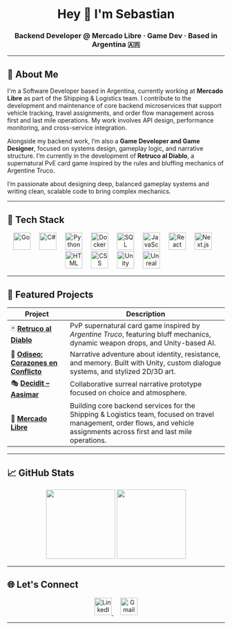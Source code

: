 <h1 align="center">Hey 👋 I'm Sebastian</h1>
<h3 align="center">Backend Developer @ Mercado Libre · Game Dev · Based in Argentina 🇦🇷</h3>

---

## 🧠 About Me

I'm a Software Developer based in Argentina, currently working at **Mercado Libre** as part of the Shipping & Logistics team. I contribute to the development and maintenance of core backend microservices that support vehicle tracking, travel assignments, and order flow management across first and last mile operations. My work involves API design, performance monitoring, and cross-service integration.

Alongside my backend work, I’m also a **Game Developer and Game Designer**, focused on systems design, gameplay logic, and narrative structure. I’m currently in the development of **Retruco al Diablo**, a supernatural PvE card game inspired by the rules and bluffing mechanics of Argentine Truco.

I’m passionate about designing deep, balanced gameplay systems and writing clean, scalable code to bring complex mechanics.


---

## 🔧 Tech Stack

<div align="center">
  <!-- Backend -->
  <img src="https://cdn.jsdelivr.net/gh/devicons/devicon/icons/go/go-original.svg" height="40" alt="Go" />
  <img width="12" />
  <img src="https://cdn.jsdelivr.net/gh/devicons/devicon/icons/csharp/csharp-original.svg" height="40" alt="C#" />
  <img width="12" />
  <img src="https://cdn.jsdelivr.net/gh/devicons/devicon/icons/python/python-original.svg" height="40" alt="Python" />
  <img width="12" />
  <img src="https://cdn.jsdelivr.net/gh/devicons/devicon/icons/docker/docker-original.svg" height="40" alt="Docker" />
  <img width="12" />
  <img src="https://cdn.jsdelivr.net/gh/devicons/devicon/icons/mysql/mysql-original.svg" height="40" alt="SQL" />

  <!-- Frontend -->
  <img width="12" />
  <img src="https://cdn.jsdelivr.net/gh/devicons/devicon/icons/javascript/javascript-original.svg" height="40" alt="JavaScript" />
  <img width="12" />
  <img src="https://cdn.jsdelivr.net/gh/devicons/devicon/icons/react/react-original.svg" height="40" alt="React" />
  <img width="12" />
  <img src="https://cdn.jsdelivr.net/gh/devicons/devicon/icons/nextjs/nextjs-original.svg" height="40" alt="Next.js" />
  <img width="12" />
  <img src="https://cdn.jsdelivr.net/gh/devicons/devicon/icons/html5/html5-original.svg" height="40" alt="HTML" />
  <img width="12" />
  <img src="https://cdn.jsdelivr.net/gh/devicons/devicon/icons/css3/css3-original.svg" height="40" alt="CSS" />

  <!-- Game Dev -->
  <img width="12" />
  <img src="https://cdn.jsdelivr.net/gh/devicons/devicon/icons/unity/unity-original.svg" height="40" alt="Unity" />
  <img width="12" />
  <img src="https://cdn.jsdelivr.net/gh/devicons/devicon/icons/unrealengine/unrealengine-original.svg" height="40" alt="Unreal Engine" />
  <img width="12" />
</div>


---

## 🚀 Featured Projects

| Project | Description |
|--------|-------------|
| 🃏 [**Retruco al Diablo**](https://github.com/SebastianLuser/retruco_al_diablo_3d) | PvP supernatural card game inspired by *Argentine Truco*, featuring bluff mechanics, dynamic weapon drops, and Unity-based AI. |
| 🐺 [**Odiseo: Corazones en Conflicto**](https://github.com/SebastianLuser/odiseo_corazones_en_conflicto) | Narrative adventure about identity, resistance, and memory. Built with Unity, custom dialogue systems, and stylized 2D/3D art. |
| 🎭 [**Decidit – Aasimar**](https://github.com/FDelocca2305/Decidit-Aasimar) | Collaborative surreal narrative prototype focused on choice and atmosphere. |
| 🚚 [**Mercado Libre**](https://www.mercadolibre.com) | Building core backend services for the Shipping & Logistics team, focused on travel management, order flows, and vehicle assignments across first and last mile operations. |

---

## 📈 GitHub Stats

<p align="center">
  <img src="https://github-readme-stats.vercel.app/api?username=SebastianLuser&show_icons=true&theme=radical" height="160"/>
  <img src="https://github-readme-stats.vercel.app/api/top-langs/?username=SebastianLuser&layout=compact&theme=radical" height="160"/>
</p>

---

## 🌐 Let's Connect

<p align="center">
  <a href="https://www.linkedin.com/in/sebastian-luser-a19494204/" target="_blank">
    <img src="https://cdn.jsdelivr.net/gh/devicons/devicon/icons/linkedin/linkedin-original.svg" width="40" alt="LinkedIn" />
  </a>
  &nbsp;&nbsp;&nbsp;
  <a href="mailto:sebastianv.08.2000@gmail.com">
    <img src="https://cdn.jsdelivr.net/gh/devicons/devicon/icons/google/google-original.svg" width="40" alt="Gmail" />
  </a>
</p>


---
